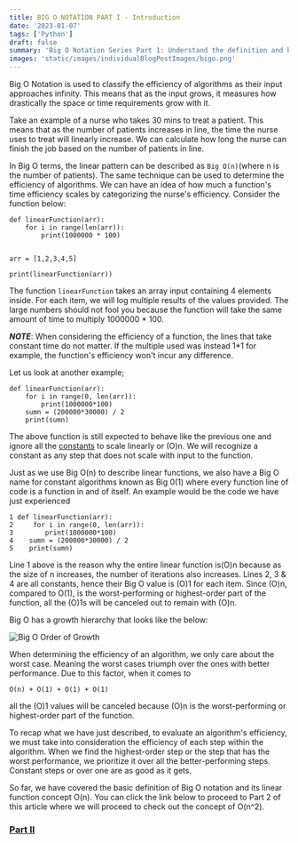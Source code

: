 ```yaml
---
title: BIG O NOTATION PART I - Introduction
date: '2023-01-07'
tags: ['Python']
draft: false
summary: 'Big O Notation Series Part 1: Understand the definition and basic application of one of the most fundamental tools in analyzing the cost of an algorithm in computer science.'
images: 'static/images/individualBlogPostImages/bigo.png'
---
```


Big O Notation is used to classify the efficiency of algorithms as their input approaches infinity. This means that as the input grows, it measures how drastically the space or time requirements grow with it.

Take an example of a nurse who takes 30 mins to treat a patient. This means that as the number of patients increases in line, the time the nurse uses to treat will linearly increase. We can calculate how long the nurse can finish the job based on the number of patients in line.

In Big O terms, the linear pattern can be described as `Big O(n)`(where n is the number of patients).
The same technique can be used to determine the efficiency of algorithms. We can have an idea of how much a function's time efficiency scales by categorizing the nurse's efficiency.
Consider the function below:

```
def linearFunction(arr):
    for i in range(len(arr)):
        print(1000000 * 100)


arr = [1,2,3,4,5]

print(linearFunction(arr))
```

The function `linearFunction` takes an array input containing 4 elements inside. For each item, we will log multiple results of the values provided. The large numbers should not fool you because the function will take the same amount of time to multiply 1000000 \* 100.

**_NOTE_**: When considering the efficiency of a function, the lines that take constant time do not matter. If the multiple used was instead 1\*1 for example, the function's efficiency won't incur any difference.

Let us look at another example;

```
def linearFunction(arr):
    for i in range(0, len(arr)):
        print(1000000*100)
    sumn = (200000*30000) / 2
    print(sumn)

```

The above function is still expected to behave like the previous one and ignore all the [constants](https://www.google.com/search?q=python+constant+definition&oq=python+constant+def&aqs=chrome.1.69i57j0i512j0i22i30l7j0i22i30i625.10826j0j7&sourceid=chrome&ie=UTF-8) to scale linearly or (O)n. We will recognize a constant as any step that does not scale with input to the function.

Just as we use Big O(n) to describe linear functions, we also have a Big O name for constant algorithms known as Big 0(1) where every function line of code is a function in and of itself. An example would be the code we have just experienced

```
1 def linearFunction(arr):
2     for i in range(0, len(arr)):
3        print(1000000*100)
4    sumn = (200000*30000) / 2
5    print(sumn)

```

Line 1 above is the reason why the entire linear function is(O)n because as the size of n increases, the number of iterations also increases.
Lines 2, 3 & 4 are all constants, hence their Big O value is (O)1 for each item.
Since (O)n, compared to O(1), is the worst-performing or highest-order part of the function, all the (O)1s will be canceled out to remain with (O)n.

Big O has a growth hierarchy that looks like the below:

![Big O Order of Growth](https://res.cloudinary.com/dlt0f5pvq/image/upload/v1673082375/Screenshot_36_d5cawa.png)

When determining the efficiency of an algorithm, we only care about the worst case. Meaning the worst cases triumph over the ones with better performance. Due to this factor, when it comes to

    O(n) + O(1) + O(1) + O(1)

all the (O)1 values will be canceled because (O)n is the worst-performing or highest-order part of the function.

To recap what we have just described, to evaluate an algorithm's efficiency, we must take into consideration the efficiency of each step within the algorithm. When we find the highest-order step or the step that has the worst performance, we prioritize it over all the better-performing steps. Constant steps or over one are as good as it gets.

So far, we have covered the basic definition of Big O notation and its linear function concept O(n). You can click the link below to proceed to Part 2 of this article where we will proceed to check out the concept of O(n^2).

### [Part II](https://www.apeli.tech/blog/posts/bigo2)
